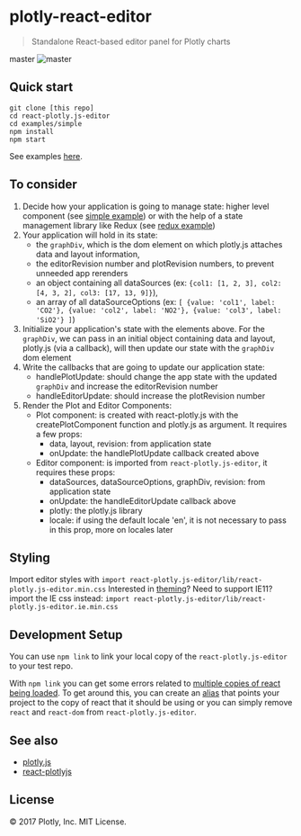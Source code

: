 # plotly-react-editor

> Standalone React-based editor panel for Plotly charts

master
![master](https://circleci.com/gh/plotly/react-plotly.js-editor/tree/master.svg?style=svg&circle-token=df4574e01732846dba81d800d062be5f0fef5641)

## Quick start

```
git clone [this repo]
cd react-plotly.js-editor
cd examples/simple
npm install
npm start
```
See examples
[here](https://github.com/plotly/react-plotly.js-editor/tree/master/examples).

## To consider
1. Decide how your application is going to manage state: higher level component
   (see
   [simple example](https://github.com/plotly/react-plotly.js-editor/tree/master/examples/simple))
   or with the help of a state management library like Redux (see
   [redux example](https://github.com/plotly/react-plotly.js-editor/tree/master/examples/redux))
2. Your application will hold in its state:
   * the `graphDiv`, which is the dom element on which plotly.js attaches data
     and layout information,
   * the editorRevision number and plotRevision numbers, to prevent unneeded app
     rerenders
   * an object containing all dataSources (ex: `{col1: [1, 2, 3], col2: [4, 3, 2], col3: [17, 13, 9]}`),
   * an array of all dataSourceOptions (ex: `[ {value: 'col1', label: 'CO2'}, {value: 'col2', label: 'NO2'}, {value: 'col3', label: 'SiO2'} ]`)
3. Initialize your application's state with the elements above. For the
   `graphDiv`, we can pass in an initial object containing data and layout,
   plotly.js (via a callback), will then update our state with the `graphDiv`
   dom element
4. Write the callbacks that are going to update our application state:
   * handlePlotUpdate: should change the app state with the updated `graphDiv`
     and increase the editorRevision number
   * handleEditorUpdate: should increase the plotRevision number
5. Render the Plot and Editor Components:
   * Plot component: is created with react-plotly.js with the
     createPlotComponent function and plotly.js as argument. It requires a few
     props:
     * data, layout, revision: from application state
     * onUpdate: the handlePlotUpdate callback created above
   * Editor component: is imported from `react-plotly.js-editor`, it requires
     these props:
     * dataSources, dataSourceOptions, graphDiv, revision: from application
       state
     * onUpdate: the handleEditorUpdate callback above
     * plotly: the plotly.js library
     * locale: if using the default locale 'en', it is not necessary to pass in
       this prop, more on locales later

## Styling
Import editor styles with `import react-plotly.js-editor/lib/react-plotly.js-editor.min.css`
Interested in [theming](https://github.com/plotly/react-plotly.js-editor/tree/master/THEMING.md)?
Need to support IE11? import the IE css instead: `import react-plotly.js-editor/lib/react-plotly.js-editor.ie.min.css`

## Development Setup
You can use `npm link` to link your local copy of the `react-plotly.js-editor`
to your test repo.

With `npm link` you can get some errors related to
[multiple copies of react being loaded](https://github.com/facebookincubator/create-react-app/issues/1107).
To get around this, you can create an
[alias](https://github.com/facebookincubator/create-react-app/issues/393) that
points your project to the copy of react that it should be using or you can
simply remove `react` and `react-dom` from `react-plotly.js-editor`.

## See also
* [plotly.js](https://github.com/plotly/plotly.js)
* [react-plotlyjs](https://github.com/plotly/react-plotly.js)

## License

&copy; 2017 Plotly, Inc. MIT License.
